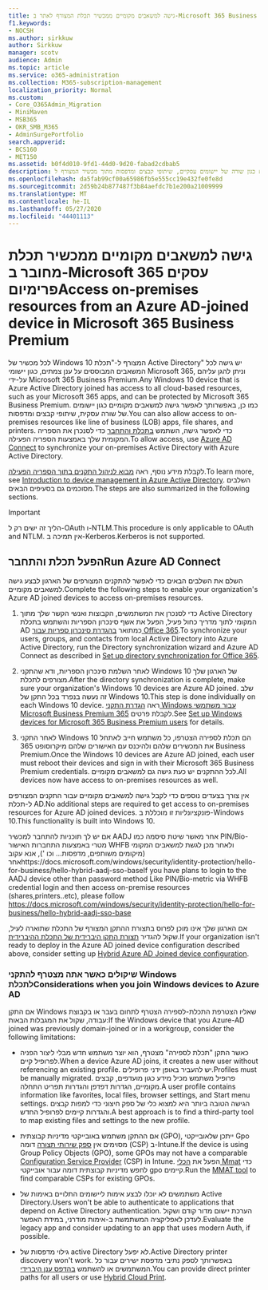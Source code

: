 ```yaml
---
title: גישה למשאבים מקומיים ממכשיר תכלת המצורף לאתר ב-Microsoft 365 Business
f1.keywords:
- NOCSH
ms.author: sirkkuw
author: Sirkkuw
manager: scotv
audience: Admin
ms.topic: article
ms.service: o365-administration
ms.collection: M365-subscription-management
localization_priority: Normal
ms.custom:
- Core_O365Admin_Migration
- MiniMaven
- MSB365
- OKR_SMB_M365
- AdminSurgePortfolio
search.appverid:
- BCS160
- MET150
ms.assetid: b0f4d010-9fd1-44d0-9d20-fabad2cdbab5
description: למד כיצד לקבל גישה למשאבים מקומיים כגון שורה של יישומים עסקיים, שיתופי קבצים ומדפסות מתוך מכשיר המצורף ל-Windows 10.
ms.openlocfilehash: da5fab99cf00a65986fb5e555cc19e432fe0fe8d
ms.sourcegitcommit: 2d59b24b877487f3b84aefdc7b1e200a21009999
ms.translationtype: MT
ms.contentlocale: he-IL
ms.lasthandoff: 05/27/2020
ms.locfileid: "44401113"
---
```

# <a name="access-on-premises-resources-from-an-azure-ad-joined-device-in-microsoft-365-business-premium"></a><span data-ttu-id="598f9-103">גישה למשאבים מקומיים ממכשיר תכלת מחובר ב-Microsoft 365 עסקים פרימיום</span><span class="sxs-lookup"><span data-stu-id="598f9-103">Access on-premises resources from an Azure AD-joined device in Microsoft 365 Business Premium</span></span>

<span data-ttu-id="598f9-104">לכל מכשיר של Windows 10 המצורף ל-"תכלת Active Directory" יש גישה לכל המשאבים המבוססים על ענן צמתים, כגון יישומי Microsoft 365, וניתן להגן עליהם על-ידי Microsoft 365 Business Premium.</span><span class="sxs-lookup"><span data-stu-id="598f9-104">Any Windows 10 device that is Azure Active Directory joined has access to all cloud-based resources, such as your Microsoft 365 apps, and can be protected by Microsoft 365 Business Premium.</span></span> <span data-ttu-id="598f9-105">כמו כן, באפשרותך לאפשר גישה למשאבים מקומיים כגון יישומים של שורה עסקית, שיתופי קבצים ומדפסות.</span><span class="sxs-lookup"><span data-stu-id="598f9-105">You can also allow access to on-premises resources like line of business (LOB) apps, file shares, and printers.</span></span> <span data-ttu-id="598f9-106">כדי לאפשר גישה, השתמש [בתכלת והתחבר](https://docs.microsoft.com/azure/active-directory/connect/active-directory-aadconnect) כדי לסנכרן את הספריה המקומית שלך באמצעות הספריה הפעילה.</span><span class="sxs-lookup"><span data-stu-id="598f9-106">To allow access, use [Azure AD Connect](https://docs.microsoft.com/azure/active-directory/connect/active-directory-aadconnect) to synchronize your on-premises Active Directory with Azure Active Directory.</span></span> 

<span data-ttu-id="598f9-107">לקבלת מידע נוסף, ראה [מבוא לניהול התקנים בתוך הספריה הפעילה](https://docs.microsoft.com/azure/active-directory/device-management-introduction).</span><span class="sxs-lookup"><span data-stu-id="598f9-107">To learn more, see [Introduction to device management in Azure Active Directory](https://docs.microsoft.com/azure/active-directory/device-management-introduction).</span></span>
<span data-ttu-id="598f9-108">השלבים מסוכמים גם בסעיפים הבאים.</span><span class="sxs-lookup"><span data-stu-id="598f9-108">The steps are also summarized in the following sections.</span></span>

> [!IMPORTANT]
> <span data-ttu-id="598f9-109">הליך זה ישים רק ל-OAuth ו-NTLM.</span><span class="sxs-lookup"><span data-stu-id="598f9-109">This procedure is only applicable to OAuth and NTLM.</span></span> <span data-ttu-id="598f9-110">אין תמיכה ב-Kerberos.</span><span class="sxs-lookup"><span data-stu-id="598f9-110">Kerberos is not supported.</span></span>
 
## <a name="run-azure-ad-connect"></a><span data-ttu-id="598f9-111">הפעל תכלת והתחבר</span><span class="sxs-lookup"><span data-stu-id="598f9-111">Run Azure AD Connect</span></span>

<span data-ttu-id="598f9-112">השלם את השלבים הבאים כדי לאפשר להתקנים המצורפים של הארגון לבצע גישה למשאבים מקומיים.</span><span class="sxs-lookup"><span data-stu-id="598f9-112">Complete the following steps to enable your organization's Azure AD joined devices to access on-premises resources.</span></span>
  
1. <span data-ttu-id="598f9-113">כדי לסנכרן את המשתמשים, הקבוצות ואנשי הקשר שלך מתוך Active Directory המקומי לתוך מדריך כחול פעיל, הפעל את אשף סינכרון הספריות והשתמש בתכלת AD כמתואר [בהגדרת סינכרון ספריות עבור Office 365](https://docs.microsoft.com/office365/enterprise/set-up-directory-synchronization).</span><span class="sxs-lookup"><span data-stu-id="598f9-113">To synchronize your users, groups, and contacts from local Active Directory into Azure Active Directory, run the Directory synchronization wizard and Azure AD Connect as described in [Set up directory synchronization for Office 365](https://docs.microsoft.com/office365/enterprise/set-up-directory-synchronization).</span></span>
    
2. <span data-ttu-id="598f9-114">לאחר השלמת סינכרון הספריות, ודא שהתקני Windows 10 של הארגון שלך מצורפים לתכלת.</span><span class="sxs-lookup"><span data-stu-id="598f9-114">After the directory synchronization is complete, make sure your organization's Windows 10 devices are Azure AD joined.</span></span> <span data-ttu-id="598f9-115">שלב זה נעשה בנפרד בכל התקן של Windows 10.</span><span class="sxs-lookup"><span data-stu-id="598f9-115">This step is done individually on each Windows 10 device.</span></span> <span data-ttu-id="598f9-116">ראה [הגדרת התקני Windows עבור משתמשי Microsoft Business Premium 365](set-up-windows-devices.md) לקבלת פרטים.</span><span class="sxs-lookup"><span data-stu-id="598f9-116">See [Set up Windows devices for Microsoft 365 Business Premium users](set-up-windows-devices.md) for details.</span></span> 
    
3. <span data-ttu-id="598f9-117">לאחר התקני Windows 10 הם תכלת לספירה הצטרפו, כל משתמש חייב לאתחל את המכשירים שלהם ולהיכנס עם האישורים שלהם מיקרוסופט 365 Business Premium.</span><span class="sxs-lookup"><span data-stu-id="598f9-117">Once the Windows 10 devices are Azure AD joined, each user must reboot their devices and sign in with their Microsoft 365 Business Premium credentials.</span></span> <span data-ttu-id="598f9-118">לכל ההתקנים יש כעת גישה גם למשאבים מקומיים.</span><span class="sxs-lookup"><span data-stu-id="598f9-118">All devices now have access to on-premises resources as well.</span></span>
    
<span data-ttu-id="598f9-119">אין צורך בצעדים נוספים כדי לקבל גישה למשאבים מקומיים עבור התקנים המצורפים ל-תכלת AD.</span><span class="sxs-lookup"><span data-stu-id="598f9-119">No additional steps are required to get access to on-premises resources for Azure AD joined devices.</span></span> <span data-ttu-id="598f9-120">פונקציונליות זו מוכללת ב-Windows 10.</span><span class="sxs-lookup"><span data-stu-id="598f9-120">This functionality is built into Windows 10.</span></span> 

<span data-ttu-id="598f9-121">אם יש לך תוכניות להתחבר למכשיר AADJ אחר מאשר שיטת סיסמה כמו PIN/Bio-מטרי באמצעות התחברות האישור WHFB ולאחר מכן לגשת למשאבים המקומי (מיקומים משותפים, מדפסות... וכו '), אנא עקוב אחרhttps://docs.microsoft.com/windows/security/identity-protection/hello-for-business/hello-hybrid-aadj-sso-base</span><span class="sxs-lookup"><span data-stu-id="598f9-121">If you have plans to login to the AADJ device other than password method Like PIN/Bio-metric via WHFB credential login and then access on-premise resources (shares,printers..etc), please follow https://docs.microsoft.com/windows/security/identity-protection/hello-for-business/hello-hybrid-aadj-sso-base</span></span>
  
<span data-ttu-id="598f9-122">אם הארגון שלך אינו מוכן לפרוס בתצורת ההתקן המצורף של התכלת שתוארה לעיל, שקול להגדיר [תצורת התקן היברידית של התכלת ההיברידית](manage-windows-devices.md).</span><span class="sxs-lookup"><span data-stu-id="598f9-122">If your organization isn't ready to deploy in the Azure AD joined device configuration described above, consider setting up [Hybrid Azure AD Joined device configuration](manage-windows-devices.md).</span></span>
  
### <a name="considerations-when-you-join-windows-devices-to-azure-ad"></a><span data-ttu-id="598f9-123">שיקולים כאשר אתה מצטרף להתקני Windows לתכלת</span><span class="sxs-lookup"><span data-stu-id="598f9-123">Considerations when you join Windows devices to Azure AD</span></span>

<span data-ttu-id="598f9-124">אם התקן Windows שאליו הצטרפת התכלת-לספירה הצטרף לתחום בעבר או בקבוצת עבודה, שקול את המגבלות הבאות:</span><span class="sxs-lookup"><span data-stu-id="598f9-124">If the Windows device that you Azure-AD joined was previously domain-joined or in a workgroup, consider the following limitations:</span></span>
  
- <span data-ttu-id="598f9-125">כאשר התקן "תכלת לספירה" מצטרף, הוא יוצר משתמש חדש מבלי ליצור הפניה לפרופיל קיים.</span><span class="sxs-lookup"><span data-stu-id="598f9-125">When a device Azure AD joins, it creates a new user without referencing an existing profile.</span></span> <span data-ttu-id="598f9-126">יש להעביר באופן ידני פרופילים.</span><span class="sxs-lookup"><span data-stu-id="598f9-126">Profiles must be manually migrated.</span></span> <span data-ttu-id="598f9-127">פרופיל משתמש מכיל מידע כגון מועדפים, קבצים מקומיים, הגדרות דפדפן והגדרות תפריט התחלה.</span><span class="sxs-lookup"><span data-stu-id="598f9-127">A user profile contains information like favorites, local files, browser settings, and Start menu settings.</span></span> <span data-ttu-id="598f9-128">הגישה הטובה ביותר היא למצוא כלי של ספק חיצוני כדי למפות קבצים והגדרות קיימים לפרופיל החדש.</span><span class="sxs-lookup"><span data-stu-id="598f9-128">A best approach is to find a third-party tool to map existing files and settings to the new profile.</span></span>

- <span data-ttu-id="598f9-129">אם ההתקן משתמש באובייקטי מדיניות קבוצתית (GPO), ייתכן שלאובייקטי Gpo מסוימים אין [ספק שירותי תצורה](https://docs.microsoft.com/windows/configuration/provisioning-packages/how-it-pros-can-use-configuration-service-providers) דומה (CSP) ב-Intune.</span><span class="sxs-lookup"><span data-stu-id="598f9-129">If the device is using Group Policy Objects (GPO), some GPOs may not have a comparable [Configuration Service Provider](https://docs.microsoft.com/windows/configuration/provisioning-packages/how-it-pros-can-use-configuration-service-providers) (CSP) in Intune.</span></span> <span data-ttu-id="598f9-130">הפעל את [הכלי Mmat](https://www.microsoft.com/download/details.aspx?id=45520) כדי לחפש מדיניות קבוצתית דומה עבור אובייקטי gpo קיימים.</span><span class="sxs-lookup"><span data-stu-id="598f9-130">Run the [MMAT tool](https://www.microsoft.com/download/details.aspx?id=45520) to find comparable CSPs for existing GPOs.</span></span>

- <span data-ttu-id="598f9-131">משתמשים לא יוכלו לבצע אימות ליישומים התלויים באימות של Active Directory.</span><span class="sxs-lookup"><span data-stu-id="598f9-131">Users won't be able to authenticate to applications that depend on Active Directory authentication.</span></span> <span data-ttu-id="598f9-132">הערכת יישום מדור קודם ושקול לעדכן לאפליקציה המשתמשת ב-אימות מודרני, במידת האפשר.</span><span class="sxs-lookup"><span data-stu-id="598f9-132">Evaluate the legacy app and consider updating to an app that uses modern Auth, if possible.</span></span>

- <span data-ttu-id="598f9-133">גילוי מדפסות של active Directory לא יפעל.</span><span class="sxs-lookup"><span data-stu-id="598f9-133">Active Directory printer discovery won't work.</span></span> <span data-ttu-id="598f9-134">באפשרותך לספק נתיבי מדפסת ישירים עבור כל המשתמשים או להשתמש [בהדפס ענן היברידי](https://docs.microsoft.com/windows-server/administration/hybrid-cloud-print/hybrid-cloud-print-deploy).</span><span class="sxs-lookup"><span data-stu-id="598f9-134">You can provide direct printer paths for all users or use [Hybrid Cloud Print](https://docs.microsoft.com/windows-server/administration/hybrid-cloud-print/hybrid-cloud-print-deploy).</span></span>
